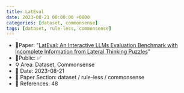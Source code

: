 ```yaml
---
title: LatEval
date: 2023-08-21 00:00:00 +0800
categories: [dataset, commonsense]
tags: [dataset, rule-less, commonsense]
---
```


- 📙Paper: "[LatEval: An Interactive LLMs Evaluation Benchmark with Incomplete Information from Lateral Thinking Puzzles](https://www.semanticscholar.org/paper/LatEval%3A-An-Interactive-LLMs-Evaluation-Benchmark-Huang-Ma/194e8cb8f2b4673d467c01d010afba31551cb0da)"
- 🔑Public: ✅
- ⚲ Area: Dataset, Commonsense
- 📅 Date: 2023-08-21
- 🔎 Paper Section: dataset / rule-less / commonsense
- 📝 References: 48
